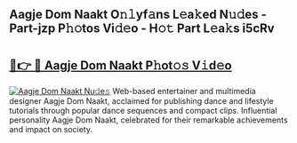 ## Aagje Dom Naakt O𝚗𝚕yf𝚊ns L𝚎a𝚔ed N𝚞𝚍es - Part-jzp P𝚑𝚘tos Vi𝚍𝚎o - H𝚘𝚝 Part L𝚎a𝚔s i5cRv

# <h2><a href="http://kf01per.oniu.top/?m=Aagje+Dom+Naakt">🔗👉 🔴 Aagje Dom Naakt P𝚑ot𝚘𝚜 V𝚒d𝚎o</a></h2>

[![Aagje Dom Naakt Nu𝚍e𝚜](https://i.imgur.com/0qMVB7G.gif)](http://kf01per.oniu.top/?m=Aagje+Dom+Naakt)
Web-based entertainer and multimedia designer Aagje Dom Naakt, acclaimed for publishing dance and lifestyle tutorials through popular dance sequences and compact clips. Influential personality Aagje Dom Naakt, celebrated for their remarkable achievements and impact on society.  
